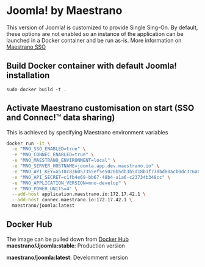# Joomla! by Maestrano
This version of Joomla! is customized to provide Single Sing-On. By default, these options are not enabled so an instance of the application can be launched in a Docker container and be run as-is.
More information on [Maestrano SSO](https://maestrano.com)

## Build Docker container with default Joomla! installation
`sudo docker build -t .`

## Activate Maestrano customisation on start (SSO and Connec!™ data sharing)
This is achieved by specifying Maestrano environment variables

```bash
docker run -it \
  -e "MNO_SSO_ENABLED=true" \
  -e "MNO_CONNEC_ENABLED=true" \
  -e "MNO_MAESTRANO_ENVIRONMENT=local" \
  -e "MNO_SERVER_HOSTNAME=joomla.app.dev.maestrano.io" \
  -e "MNO_API_KEY=a518c836057355ef5e5020b5db3b5d18b1f778bd80acb0dc3c6a086645f4aa71" \
  -e "MNO_API_SECRET=c1fb4e69-bb67-48b4-a1a6-c23734b348cc" \
  -e "MNO_APPLICATION_VERSION=mno-develop" \
  -e "MNO_POWER_UNITS=4" \
  --add-host application.maestrano.io:172.17.42.1 \
  --add-host connec.maestrano.io:172.17.42.1 \
  maestrano/joomla:latest
 ```

## Docker Hub
The image can be pulled down from [Docker Hub](https://registry.hub.docker.com/u/maestrano/joomla/)
**maestrano/Jjoomla:stable**: Production version

**maestrano/joomla:latest**: Develomment version
